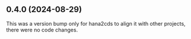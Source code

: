 ## 0.4.0 (2024-08-29)

This was a version bump only for hana2cds to align it with other projects, there were no code changes.